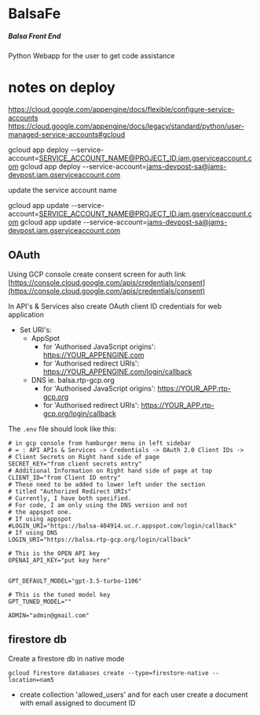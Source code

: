 # BalsaFe

##### Balsa Front End 
Python Webapp for the user to get code assistance



# notes on deploy

https://cloud.google.com/appengine/docs/flexible/configure-service-accounts
https://cloud.google.com/appengine/docs/legacy/standard/python/user-managed-service-accounts#gcloud

gcloud app deploy --service-account=SERVICE_ACCOUNT_NAME@PROJECT_ID.iam.gserviceaccount.com
gcloud app deploy --service-account=jams-devpost-sa@jams-devpost.iam.gserviceaccount.com

update the service account name

gcloud app update --service-account=SERVICE_ACCOUNT_NAME@PROJECT_ID.iam.gserviceaccount.com
gcloud app update --service-account=jams-devpost-sa@jams-devpost.iam.gserviceaccount.com




## OAuth

Using GCP console create consent screen for auth link [https://console.cloud.google.com/apis/credentials/consent](https://console.cloud.google.com/apis/credentials/consent) 

In API's & Services also create OAuth client ID credentials for web application
- Set URI's:
    - AppSpot
        - for 'Authorised JavaScript origins': https://YOUR_APPENGINE.com
        - for 'Authorised redirect URIs': https://YOUR_APPENGINE.com/login/callback
    - DNS ie. balsa.rtp-gcp.org
        - for 'Authorised JavaScript origins': https://YOUR_APP.rtp-gcp.org
        - for 'Authorised redirect URIs': https://YOUR_APP.rtp-gcp.org/login/callback


The `.env` file should look like this:

```
# in gcp console from hamburger menu in left sidebar
# = : API APIs & Services -> Credentials -> OAuth 2.0 Client IDs ->
# Client Secrets on Right hand side of page
SECRET_KEY="from client secrets entry"
# Additional Information on Right hand side of page at top
CLIENT_ID="from Client ID entry"
# These need to be added to lower left under the section
# titled "Authorized Redirect URIs"
# Currently, I have both specified.  
# For code, I am only using the DNS version and not
# the appspot one.
# If using appspot
#LOGIN_URI="https://balsa-404914.uc.r.appspot.com/login/callback"
# If using DNS
LOGIN_URI="https://balsa.rtp-gcp.org/login/callback"

# This is the OPEN API key
OPENAI_API_KEY="put key here"


GPT_DEFAULT_MODEL="gpt-3.5-turbo-1106"

# This is the tuned model key
GPT_TUNED_MODEL=""

ADMIN="admin@gmail.com"

```






## firestore db

Create a firestore db in native mode
```
gcloud firestore databases create --type=firestore-native --location=nam5
```
- create collection 'allowed_users' and for each user create a document with email assigned to document ID

